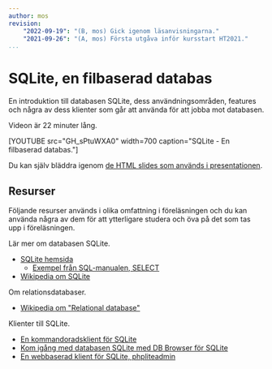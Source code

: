 ```yaml
---
author: mos
revision:
    "2022-09-19": "(B, mos) Gick igenom läsanvisningarna."
    "2021-09-26": "(A, mos) Första utgåva inför kursstart HT2021."
...
```

SQLite, en filbaserad databas
====================

En introduktion till databasen SQLite, dess användningsområden, features och några av dess klienter som går att använda för att jobba mot databasen.

Videon är 22 minuter lång.

[YOUTUBE src="GH_sPtuWXA0" width=700 caption="SQLite - En filbaserad databas."]

Du kan själv bläddra igenom [de HTML slides som används i presentationen](https://dbwebb-se.github.io/webtec/lecture/L20-sqlite-filebased-database/slide.html).



Resurser
------------------------

Följande resurser används i olika omfattning i föreläsningen och du kan använda några av dem för att ytterligare studera och öva på det som tas upp i föreläsningen. 

Lär mer om databasen SQLite.

* [SQLite hemsida](https://www.sqlite.org/)
    * [Exempel från SQL-manualen, SELECT](https://www.sqlite.org/lang_select.html)
* [Wikipedia om SQLite](https://en.wikipedia.org/wiki/SQLite)

Om relationsdatabaser.

* [Wikipedia om "Relational database"](https://en.wikipedia.org/wiki/Relational_database)

Klienter till SQLite.

* [En kommandoradsklient för SQLite](https://dbwebb.se/labbmiljo/sqlite3)
* [Kom igång med databasen SQLite med DB Browser för SQLite](https://dbwebb.se/kunskap/kom-igang-med-databasen-sqlite-med-db-browser-for-sqlite)
* [En webbaserad klient för SQLite, phpliteadmin](https://dbwebb.se/kunskap/en-webbaserad-klient-for-sqlite-phpliteadmin)

